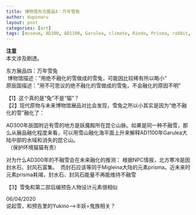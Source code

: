 ```yaml
---
title: 博物馆东方展品4：万年雪兔 
author: duponaru
layout: post
categories: [art]
tags: [museum, AD300, AD1100, Garulea, climate, Rinde, Prisma, rabbit, Yukino, imp]
---
```


**注意**  
本文涉及剧透。  

东方展品四：万年雪兔  
<span class="image centered"><img src="{{ '/assets/post_img/2020-02-04/rabi.png' | relative_url }}" alt="" /></span> 
博物馆描述：“用绝不融化的雪做成的雪兔，可能因比较稀有所以略小”  
原辰国描述：“用不可思议的绝不融化的雪做成的雪兔，不会融化的原因不明”  

【1】这个真的是“兔”不是“猫”？  
【2】现代原物与未来博物馆展品对比会发现，雪兔之所以小其实是因为“绝不融化的雪”融化了：  
<span class="image centered"><img src="{{ '/assets/post_img/2020-02-04/rabi2.png' | relative_url }}" alt="" /></span> 

AD300年辰国附近有雪的地方是妖魔殿所在昆仑山脉。如果是同一种不融雪，那么从展品融化程度来看，可以用雪山融化海平面上升来解释AD1100年Garulea大陆中部的水域和消失的昆仑山。  
<span class="image centered"><img src="{{ '/assets/post_img/2020-02-04/snow.png' | relative_url }}" alt="" /></span> 
（保护环境猫猫有责）  

对为什么AD300年的不融雪会在未来融化的推测：
根据NPC情报，北方寒冷是因封水石、封风石富集。 
<span class="image centered"><img src="{{ '/assets/post_img/2020-02-04/npc.png' | relative_url }}" alt="" /></span> 
而封石应该等同于Migleina大陆的元素prisma。近未来时元素prisma耗竭，封水石、封风石能量不再能维持不融雪  

【3】雪兔和第二部后编预告人物设计元素很相似  
<span class="image centered"><img src="{{ '/assets/post_img/2020-02-04/rabi3.png' | relative_url }}" alt="" /></span> 

06/04/2020  
说起雪，和预告里的Yukino-->半妖=鬼族相关？  
<span class="image centered"><img src="{{ '/assets/post_img/2020-02-04/snow2.png' | relative_url }}" alt="" /></span> 


